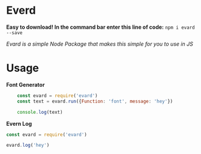 # Everd

**Easy to download! In the command bar enter this line of code:** `npm i evard --save` 

*Evard is a simple Node Package that makes this simple for you to use in JS*

# Usage

**Font Generator**
```js
    const evard = require('evard')
    const text = evard.run({Function: 'font', message: 'hey'})

    console.log(text)
```

**Evern Log**
```js
const evard = require('evard')

evard.log('hey')
```
